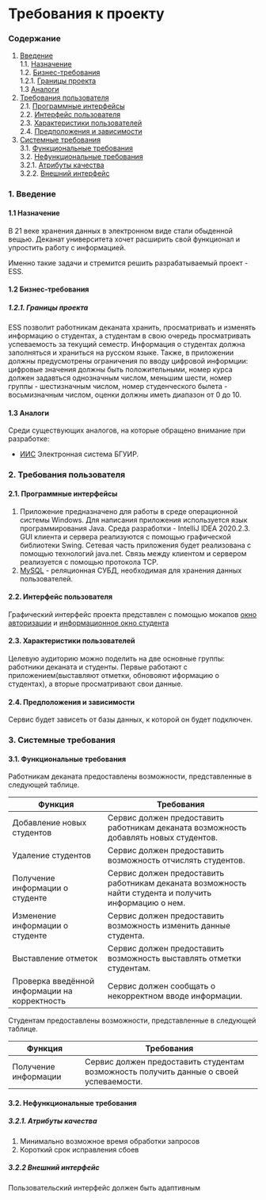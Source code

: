# Требования к проекту
### Содержание
1. [Введение](#1) <br>
  1.1. [Назначение](#1.1) <br>
  1.2. [Бизнес-требования](#1.2) <br>
      1.2.1. [Границы проекта](#1.2.1) <br>
  1.3 [Аналоги](#1.3) <br>
2. [Требования пользователя](#2) <br>
  2.1. [Программные интерфейсы](#2.1) <br>
  2.2. [Интерфейс пользователя](#2.2) <br>
  2.3. [Характеристики пользователей](#2.3) <br>
  2.4. [Предположения и зависимости](#2.4) <br>
3. [Системные требования](#3.) <br>
  3.1. [Функциональные требования](#3.1) <br>
  3.2. [Нефункциональные требования](#3.2) <br>
     3.2.1. [Атрибуты качества](#3.2.1) <br>
     3.2.2. [Внешний интерфейс](#3.2.2) <br>

### 1. Введение <a name="1"></a>
#### 1.1 Назначение <a name="1.1"></a>
В 21 веке хранения данных в электронном виде стали обыденной вещью. Деканат университета хочет расширить свой функционал и упростить работу с информацией.
 
Именно такие задачи и стремится решить разрабатываемый проект  - ESS.
#### 1.2 Бизнес-требования <a name="1.2"></a>
##### 1.2.1. Границы проекта <a name="1.2.1"></a>
ESS позволит работникам деканата хранить, просматривать и изменять информацию о студентах, а студентам в свою очередь просматривать успеваемость за текущий семестр.
Информация о студентах должна заполняться и храниться на русском языке. Также, в приложении должны предусмотрены ограничения по вводу цифровой информции: цифровые значения должны быть положительными, номер курса должен задавться однозначным числом, меньшим шести, номер группы - шестизначным числом, номер студенческого былета - восьмизначным числом, оценки должны иметь диапазон от 0 до 10.
#### 1.3 Аналоги <a name="1.3"></a>
Среди существующих аналогов, на которые обращено внимание при разработке:
* [ИИС](https://iis.bsuir.by/welcome/) Электронная система БГУИР.
### 2. Требования пользователя <a name="2"></a>
#### 2.1. Программные интерфейсы <a name="2.1"></a>
1) Приложение предназначено для работы в среде операционной системы Windows. Для написания приложения используется язык программирования Java. Среда разработки - IntelliJ IDEA 2020.2.3. GUI клиента и сервера реализуются с помощью графической библиотеки Swing. Сетевая часть приложения будет реализована с помощью технологий java.net. Связь между клиентом и сервером реализуется с помощью протокола TCP.
2) [MySQL](https://www.mysql.com/) - реляционная СУБД, необходимая для хранения данных пользователей.
#### 2.2. Интерфейс пользователя <a name="2.2"></a>
Графический интерфейс проекта представлен с помощью мокапов [окно авторизации](https://github.com/SitnikovAlexey850504/ESS/blob/main/mockups/Authorization.pdf) и [информационное окно студента](https://github.com/SitnikovAlexey850504/ESS/blob/main/mockups/Student.pdf) 
#### 2.3. Характеристики пользователей <a name="2.3"></a>
Целевую аудиторию можно поделить на две основные группы: работники деканата и студенты. Первые работают с приложением(выставляют отметки, обновояют иформацию о студентах), а вторые просматривают свои данные.
#### 2.4. Предположения и зависимости <a name="2.4"></a>
Сервис будет зависеть от базы данных, к которой он будет подключен.
### 3. Системные требования <a name="3"></a>
#### 3.1. Функциональные требования <a name="3.1"></a>
Работникам деканата предоставлены возможности, представленные в следующей таблице.

Функция | Требования
--- | ---
Добавление новых студентов | Сервис должен предоставить работникам деканата возможность добавлять новых студентов.
Удаление студентов | Сервис должен предоставить возможность отчислять студентов.
Получение информации о студенте | Сервис должен предоставить работникам деканата возможность найти студента и получить информацию о нем.
Изменение информации о студенте | Сервис должен предоставить возможность изменить данные студента.
Выставление отметок | Сервис должен предоставить возможность выставлять отметки студентам.
Проверка введённой информации на корректность | Сервис должен сообщать о некорректном вводе информации.

Студентам предоставлены возможности, представленные в следующей таблице.

Функция | Требования
--- | ---
Получение информации | Сервис должен предоставить студентам возможность получить данные о своей успеваемости.

#### 3.2. Нефункциональные требования <a name="3.2"></a>
  ##### 3.2.1. Атрибуты качества <a name="3.2.1"></a>
1) Минимально возможное время обработки запросов
2) Короткий срок исправления сбоев
  ##### 3.2.2 Внешний интерфейс <a name="3.2.2"></a>
Пользовательский интерфейс должен быть адаптивным
